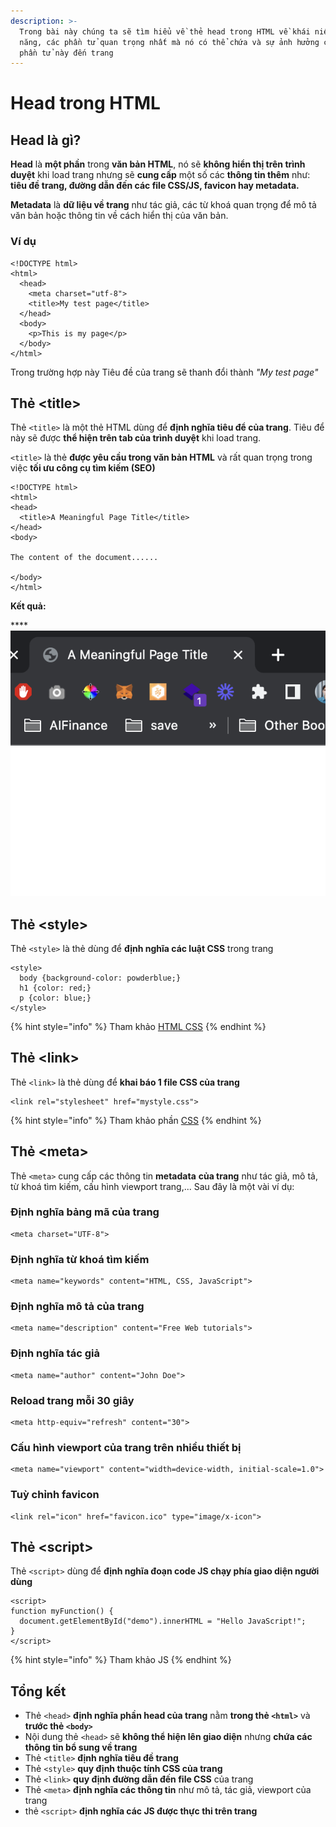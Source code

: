 ```yaml
---
description: >-
  Trong bài này chúng ta sẽ tìm hiểu về thẻ head trong HTML về khái niệm, chức
  năng, các phần tử quan trọng nhất mà nó có thể chứa và sự ảnh hưởng của các
  phần tử này đến trang
---
```


# Head trong HTML

## Head là gì?

**Head** là **một phần** trong **văn bản HTML**, nó sẽ **không hiển thị trên trình duyệt** khi load trang nhưng sẽ **cung cấp** một số các **thông tin thêm** như: **tiêu đề trang, đường dẫn đến các file CSS/JS, favicon hay metadata.**

**Metadata** là **dữ liệu về trang** như tác giả, các từ khoá quan trọng để mô tả văn bản hoặc thông tin về cách hiển thị của văn bản.

### Ví dụ

```markup
<!DOCTYPE html>
<html>
  <head>
    <meta charset="utf-8">
    <title>My test page</title>
  </head>
  <body>
    <p>This is my page</p>
  </body>
</html>
```

Trong trường hợp này Tiêu đề của trang sẽ thanh đổi thành _"My test page"_

## Thẻ \<title>

Thẻ `<title>` là một thẻ HTML dùng để **định nghĩa tiêu để của trang**. Tiêu để này sẽ được **thể hiện trên tab của trình duyệt** khi load trang.

`<title>` là thẻ **được yêu cầu trong văn bản HTML** và rất quan trọng trong việc **tối ưu công cụ tìm kiếm (SEO)**

```markup
<!DOCTYPE html>
<html>
<head>
  <title>A Meaningful Page Title</title>
</head>
<body>

The content of the document......

</body>
</html>
```

**Kết quả:**

\*\*\*\*![](<../.gitbook/assets/image (70).png>)

## Thẻ \<style>

Thẻ `<style>` là thẻ dùng để **định nghĩa các luật CSS** trong trang

```markup
<style>
  body {background-color: powderblue;}
  h1 {color: red;}
  p {color: blue;}
</style>
```

{% hint style="info" %}
Tham khảo [HTML CSS](broken-reference)
{% endhint %}

## Thẻ \<link>

Thẻ `<link>` là thẻ dùng để **khai báo 1 file CSS của trang**

```markup
<link rel="stylesheet" href="mystyle.css">
```

{% hint style="info" %}
Tham khảo phần [CSS](broken-reference)
{% endhint %}

## Thẻ \<meta>

Thẻ `<meta>` cung cấp các thông tin **metadata** **của trang** như tác giả, mô tả, từ khoá tìm kiếm, cấu hình viewport trang,... Sau đây là một vài ví dụ:

### Định nghĩa bảng mã của trang

```markup
<meta charset="UTF-8">
```

### Định nghĩa từ khoá tìm kiếm

```markup
<meta name="keywords" content="HTML, CSS, JavaScript">
```

### Định nghĩa mô tả của trang

```markup
<meta name="description" content="Free Web tutorials">
```

### Định nghĩa tác giả

```markup
<meta name="author" content="John Doe">
```

### Reload trang mỗi 30 giây

```markup
<meta http-equiv="refresh" content="30">
```

### Cấu hình viewport của trang trên nhiều thiết bị

```markup
<meta name="viewport" content="width=device-width, initial-scale=1.0">
```

### Tuỳ chỉnh favicon

```markup
<link rel="icon" href="favicon.ico" type="image/x-icon">
```

## Thẻ \<script>

Thẻ `<script>` dùng để **định nghĩa đoạn code JS chạy phía giao diện người dùng**

```markup
<script>
function myFunction() {
  document.getElementById("demo").innerHTML = "Hello JavaScript!";
}
</script>
```

{% hint style="info" %}
Tham khảo JS
{% endhint %}

## Tổng kết

* Thẻ `<head>` **định nghĩa phần head của trang** nằm **trong thẻ `<html>`** và **trước thẻ `<body>`**
* Nội dung thẻ `<head>` sẽ **không thể hiện lên giao diện** nhưng **chứa các thông tin bổ sung về trang**
* Thẻ `<title>` **định nghĩa tiêu đề trang**
* Thẻ `<style>` **quy định thuộc tính CSS của trang**
* Thẻ `<link>` **quy định đường dẫn đến file CSS** của trang
* Thẻ `<meta>` **định nghĩa các thông tin** như mô tả, tác giả, viewport của trang
* thẻ `<script>` **định nghĩa các JS được thực thi trên trang**
